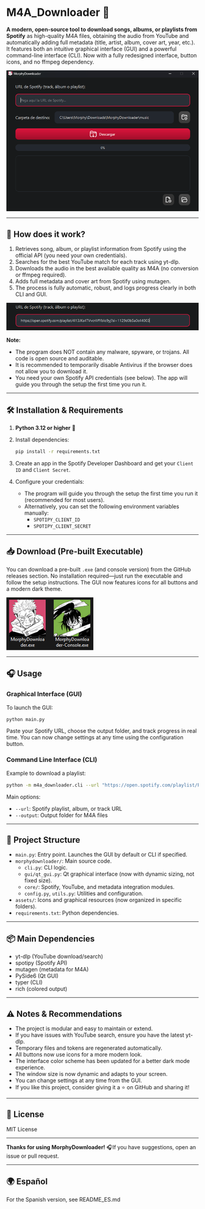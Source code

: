 # M4A_Downloader 🎵

**A modern, open-source tool to download songs, albums, or playlists from Spotify** as high-quality M4A files, obtaining the audio from YouTube and automatically adding full metadata (title, artist, album, cover art, year, etc.). It features both an intuitive graphical interface (GUI) and a powerful command-line interface (CLI). Now with a fully redesigned interface, button icons, and no ffmpeg dependency.

![MorphyDownloader GUI](assets/img/screnshot.png)

---

## 🚀 How does it work?

1. Retrieves song, album, or playlist information from Spotify using the official API (you need your own credentials).
2. Searches for the best YouTube match for each track using yt-dlp.
3. Downloads the audio in the best available quality as M4A (no conversion or ffmpeg required).
4. Adds full metadata and cover art from Spotify using mutagen.
5. The process is fully automatic, robust, and logs progress clearly in both CLI and GUI.

![MorphyDownloader URL](assets/img/URL_Song.png)

**Note:**

- The program does NOT contain any malware, spyware, or trojans. All code is open source and auditable.
- It is recommended to temporarily disable Antivirus if the browser does not allow you to download it.
- You need your own Spotify API credentials (see below). The app will guide you through the setup the first time you run it.

---

## 🛠️ Installation & Requirements

1. **Python 3.12 or higher** 🐍

2. Install dependencies:

   ```sh
   pip install -r requirements.txt
   ```

3. Create an app in the Spotify Developer Dashboard and get your `Client ID` and `Client Secret`.

4. Configure your credentials:

   - The program will guide you through the setup the first time you run it (recommended for most users).
   - Alternatively, you can set the following environment variables manually:
     - `SPOTIPY_CLIENT_ID`
     - `SPOTIPY_CLIENT_SECRET`

---

## 📥 Download (Pre-built Executable)

You can download a pre-built `.exe` (and console version) from the GitHub releases section. No installation required—just run the executable and follow the setup instructions. The GUI now features icons for all buttons and a modern dark theme.

![M4A_Downloader .EXE](assets/img/ejecutables.png)

---

## 🎧 Usage

### Graphical Interface (GUI)

To launch the GUI:

```sh
python main.py
```

Paste your Spotify URL, choose the output folder, and track progress in real time. You can now change settings at any time using the configuration button.

### Command Line Interface (CLI)

Example to download a playlist:

```sh
python -m m4a_downloader.cli --url "https://open.spotify.com/playlist/PLAYLIST_ID" --output music
```

Main options:

- `--url`: Spotify playlist, album, or track URL
- `--output`: Output folder for M4A files

---

## 📂 Project Structure

- `main.py`: Entry point. Launches the GUI by default or CLI if specified.
- `morphydownloader/`: Main source code.
  - `cli.py`: CLI logic.
  - `gui/qt_gui.py`: Qt graphical interface (now with dynamic sizing, not fixed size).
  - `core/`: Spotify, YouTube, and metadata integration modules.
  - `config.py`, `utils.py`: Utilities and configuration.
- `assets/`: Icons and graphical resources (now organized in specific folders).
- `requirements.txt`: Python dependencies.

---

## 📦 Main Dependencies

- yt-dlp (YouTube download/search)
- spotipy (Spotify API)
- mutagen (metadata for M4A)
- PySide6 (Qt GUI)
- typer (CLI)
- rich (colored output)

---

## ⚠️ Notes & Recommendations

- The project is modular and easy to maintain or extend.
- If you have issues with YouTube search, ensure you have the latest yt-dlp.
- Temporary files and tokens are regenerated automatically.
- All buttons now use icons for a more modern look.
- The interface color scheme has been updated for a better dark mode experience.
- The window size is now dynamic and adapts to your screen.
- You can change settings at any time from the GUI.
- If you like this project, consider giving it a ⭐ on GitHub and sharing it!

---

## 📜 License

MIT License

---

**Thanks for using MorphyDownloader!** 🎧If you have suggestions, open an issue or pull request.

---

## 🌍 Español

For the Spanish version, see README_ES.md
